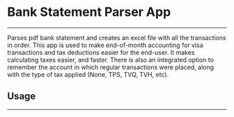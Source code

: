 # Bank Statement Parser App

---
Parses pdf bank statement and creates an excel file with 
all the transactions in order. This app is used to make end-of-month 
accounting for visa transactions and tax deductions easier for the 
end-user. It makes calculating taxes easier, and faster. There is also 
an integrated option to remember the account in which regular transactions 
were placed, along with the type of tax applied (None, TPS, TVQ, TVH, etc).

## Usage

---


